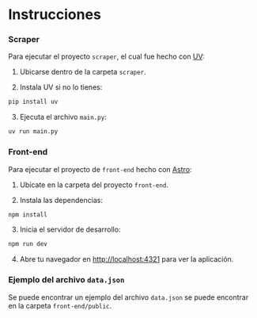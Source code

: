 # Instrucciones

### Scraper

Para ejecutar el proyecto `scraper`, el cual fue hecho con [UV](https://github.com/astral-sh/uv):

1. Ubicarse dentro de la carpeta `scraper`.

2. Instala UV si no lo tienes:
  ```sh
  pip install uv
  ```

3. Ejecuta el archivo `main.py`:
  ```sh
  uv run main.py
  ```

### Front-end

Para ejecutar el proyecto de `front-end` hecho con [Astro](https://astro.build/):

1. Ubícate en la carpeta del proyecto `front-end`.

2. Instala las dependencias:
  ```sh
  npm install
  ```

3. Inicia el servidor de desarrollo:
  ```sh
  npm run dev
  ```

4. Abre tu navegador en [http://localhost:4321](http://localhost:4321) para ver la aplicación.

### Ejemplo del archivo `data.json`

Se puede encontrar un ejemplo del archivo `data.json` se puede encontrar en la carpeta `front-end/public`.